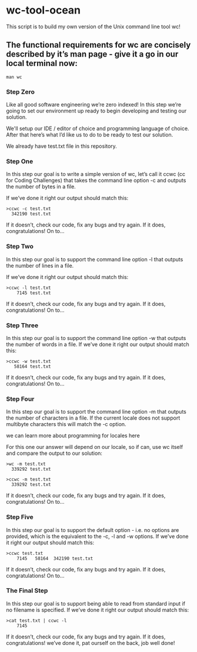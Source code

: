 # wc-tool-ocean
This script is to build my own version of the Unix command line tool wc!

## The functional requirements for wc are concisely described by it’s man page - give it a go in our local terminal now:

`man wc`

### Step Zero
Like all good software engineering we’re zero indexed! In this step we’re going to set our environment up ready to begin developing and testing our solution.

We'll setup our IDE / editor of choice and programming language of choice. After that here’s what I’d like us to do to be ready to test our solution.

We already have test.txt file in this repository.

### Step One
In this step our goal is to write a simple version of wc, let’s call it ccwc (cc for Coding Challenges) that takes the command line option -c and outputs the number of bytes in a file.

If we’ve done it right our output should match this:


```
>ccwc -c test.txt
  342190 test.txt

```

If it doesn’t, check our code, fix any bugs and try again. If it does, congratulations! On to…

### Step Two
In this step our goal is to support the command line option -l that outputs the number of lines in a file.

If we’ve done it right our output should match this:

```
>ccwc -l test.txt
    7145 test.txt

```
If it doesn’t, check our code, fix any bugs and try again. If it does, congratulations! On to…

### Step Three
In this step our goal is to support the command line option -w that outputs the number of words in a file. If we’ve done it right our output should match this:

```
>ccwc -w test.txt
   58164 test.txt

```
If it doesn’t, check our code, fix any bugs and try again. If it does, congratulations! On to…

### Step Four
In this step our goal is to support the command line option -m that outputs the number of characters in a file. If the current locale does not support multibyte characters this will match the -c option.

we can learn more about programming for locales here

For this one our answer will depend on our locale, so if can, use wc itself and compare the output to our solution:

```
>wc -m test.txt
  339292 test.txt

>ccwc -m test.txt
  339292 test.txt

```
If it doesn’t, check our code, fix any bugs and try again. If it does, congratulations! On to…

### Step Five
In this step our goal is to support the default option - i.e. no options are provided, which is the equivalent to the -c, -l and -w options. If we’ve done it right our output should match this:

```
>ccwc test.txt
    7145   58164  342190 test.txt

```
If it doesn’t, check our code, fix any bugs and try again. If it does, congratulations! On to…

### The Final Step
In this step our goal is to support being able to read from standard input if no filename is specified. If we’ve done it right our output should match this:

```
>cat test.txt | ccwc -l
    7145

```
If it doesn’t, check our code, fix any bugs and try again. If it does, congratulations! we’ve done it, pat ourself on the back, job well done!

